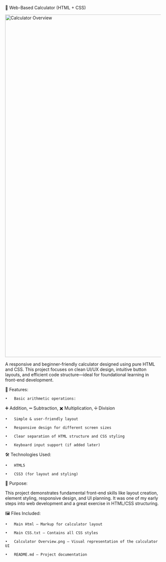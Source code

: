 🧮 Web-Based Calculator (HTML + CSS)

<img width="1710" height="1107" alt="Calculator Overview" src="https://github.com/user-attachments/assets/82262d56-68a1-4aa2-93c5-0e91000b3782" />

A responsive and beginner-friendly calculator designed using pure HTML and CSS. This project focuses on clean UI/UX design, intuitive button layouts, and efficient code structure—ideal for foundational learning in front-end development.

🔹 Features:

	•	Basic arithmetic operations:
 
  ➕ Addition, ➖ Subtraction, ✖️ Multiplication, ➗ Division
  
	•	Simple & user-friendly layout
 
	•	Responsive design for different screen sizes
 
	•	Clear separation of HTML structure and CSS styling
 
	•	Keyboard input support (if added later)

 🛠️ Technologies Used:

	•	HTML5
 
	•	CSS3 (for layout and styling)

🎯 Purpose:

This project demonstrates fundamental front-end skills like layout creation, element styling, responsive design, and UI planning. It was one of my early steps into web development and a great exercise in HTML/CSS structuring.

🖼️ Files Included:

	•	Main Html – Markup for calculator layout
 
	•	Main CSS.txt – Contains all CSS styles
 
	•	Calculator Overview.png – Visual representation of the calculator UI
 
	•	README.md – Project documentation
